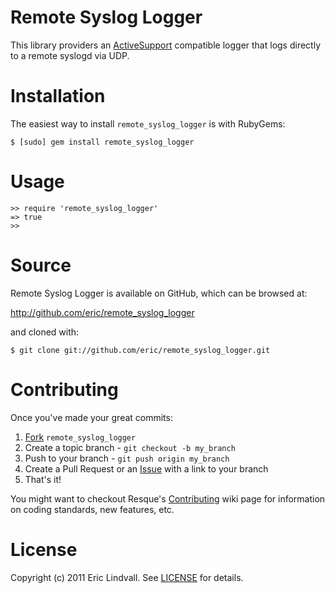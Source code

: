 # Remote Syslog Logger

This library providers an [ActiveSupport][] compatible logger that logs 
directly to a remote syslogd via UDP.

[ActiveSupport]: http://as.rubyonrails.org/


# Installation

The easiest way to install `remote_syslog_logger` is with RubyGems:

    $ [sudo] gem install remote_syslog_logger


# Usage


    >> require 'remote_syslog_logger'
    => true
    >>


# Source

Remote Syslog Logger is available on GitHub, which can be browsed at:

<http://github.com/eric/remote_syslog_logger>

and cloned with:

    $ git clone git://github.com/eric/remote_syslog_logger.git


# Contributing

Once you've made your great commits:

 1. [Fork][fk] `remote_syslog_logger`
 2. Create a topic branch - `git checkout -b my_branch`
 3. Push to your branch - `git push origin my_branch`
 4. Create a Pull Request or an [Issue][is] with a link to your branch
 5. That's it!

You might want to checkout Resque's [Contributing][cb] wiki page for information
on coding standards, new features, etc.


# License

Copyright (c) 2011 Eric Lindvall. See [LICENSE][] for details.


[cb]: https://wiki.github.com/defunkt/resque/contributing
[fk]: http://help.github.com/forking/
[is]: https://github.com/eric/remote_syslog_logger/issues
[LICENSE]: https://github.com/eric/remote_syslog_logger/blob/master/LICENSE
